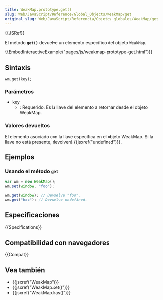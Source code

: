 ```yaml
---
title: WeakMap.prototype.get()
slug: Web/JavaScript/Reference/Global_Objects/WeakMap/get
original_slug: Web/JavaScript/Referencia/Objetos_globales/WeakMap/get
---
```


{{JSRef}}

El método **`get()`** devuelve un elemento específico del objeto `WeakMap`.

{{EmbedInteractiveExample("pages/js/weakmap-prototype-get.html")}}

## Sintaxis

```
wm.get(key);
```

### Parámetros

- key
  - : Requerido. Es la llave del elemento a retornar desde el objeto WeakMap.

### Valores devueltos

El elemento asociado con la llave específica en el objeto WeakMap. Si la llave no está presente, devolverá {{jsxref("undefined")}}.

## Ejemplos

### Usando el método `get`

```js
var wm = new WeakMap();
wm.set(window, "foo");

wm.get(window); // Devuelve "foo".
wm.get("baz"); // Devuelve undefined.
```

## Especificaciones

{{Specifications}}

## Compatibilidad con navegadores

{{Compat}}

## Vea también

- {{jsxref("WeakMap")}}
- {{jsxref("WeakMap.set()")}}
- {{jsxref("WeakMap.has()")}}
